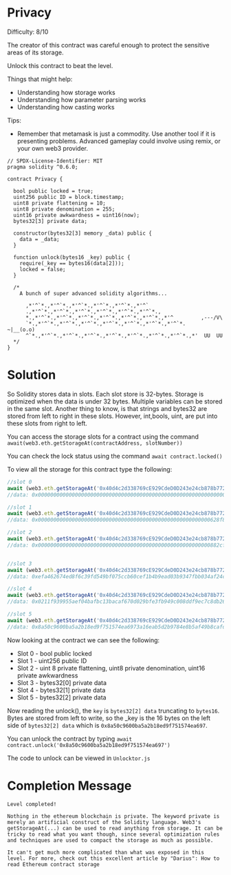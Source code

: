 # Privacy
Difficulty: 8/10

The creator of this contract was careful enough to protect the sensitive areas of its storage.

Unlock this contract to beat the level.

Things that might help:

* Understanding how storage works
* Understanding how parameter parsing works
* Understanding how casting works

Tips:

* Remember that metamask is just a commodity. Use another tool if it is presenting problems. Advanced gameplay could involve using remix, or your own web3 provider.



``` Solidity
// SPDX-License-Identifier: MIT
pragma solidity ^0.6.0;

contract Privacy {

  bool public locked = true;
  uint256 public ID = block.timestamp;
  uint8 private flattening = 10;
  uint8 private denomination = 255;
  uint16 private awkwardness = uint16(now);
  bytes32[3] private data;

  constructor(bytes32[3] memory _data) public {
    data = _data;
  }
  
  function unlock(bytes16 _key) public {
    require(_key == bytes16(data[2]));
    locked = false;
  }

  /*
    A bunch of super advanced solidity algorithms...

      ,*'^`*.,*'^`*.,*'^`*.,*'^`*.,*'^`*.,*'^`
      .,*'^`*.,*'^`*.,*'^`*.,*'^`*.,*'^`*.,*'^`*.,
      *.,*'^`*.,*'^`*.,*'^`*.,*'^`*.,*'^`*.,*'^`*.,*'^         ,---/V\
      `*.,*'^`*.,*'^`*.,*'^`*.,*'^`*.,*'^`*.,*'^`*.,*'^`*.    ~|__(o.o)
      ^`*.,*'^`*.,*'^`*.,*'^`*.,*'^`*.,*'^`*.,*'^`*.,*'^`*.,*'  UU  UU
  */
}
```


# Solution
So Solidity stores data in slots. Each slot store is 32-bytes. Storage is optimized when the data is under 32 bytes. Multiple variables can be stored in the same slot. Another thing to know, is that strings and bytes32 are stored from left to right in these slots. However, int,bools, uint, are put into these slots from right to left.

You can access the storage slots for a contract using the command `await(web3.eth.getStorageAt(contractAddress, slotNumber))`

You can check the lock status using the command `await contract.locked()`

To view all the storage for this contract type the following:

``` javascript
//slot 0
await (web3.eth.getStorageAt('0x40d4c2d338769cE929CdeD0D243e24cb878b772A', 0))
//data: 0x0000000000000000000000000000000000000000000000000000000000000001

//slot 1
await (web3.eth.getStorageAt('0x40d4c2d338769cE929CdeD0D243e24cb878b772A', 1))
//data: 0x00000000000000000000000000000000000000000000000000000000628f882c

//slot 2
await (web3.eth.getStorageAt('0x40d4c2d338769cE929CdeD0D243e24cb878b772A', 2))
//data: 0x00000000000000000000000000000000000000000000000000000000882cff0a


//slot 3
await (web3.eth.getStorageAt('0x40d4c2d338769cE929CdeD0D243e24cb878b772A', 3))
//data: 0xefa462674ed8f6c39fd549bf075ccb60cef1b4b9ead03b9347fbb034af24c12c

//slot 4
await (web3.eth.getStorageAt('0x40d4c2d338769cE929CdeD0D243e24cb878b772A', 4))
//data: 0x0211f939955aef04bafbc13bacaf670d029bfe3fb949c008ddf9ec7c8db261ac

//slot 5
await (web3.eth.getStorageAt('0x40d4c2d338769cE929CdeD0D243e24cb878b772A', 5))
//data: 0x8a50c9600ba5a2b18ed9f751574ea6973a16eab5d2b9784e8b5af49b8cafd27b


```

Now looking at the contract we can see the following:

* Slot 0 - bool public locked
* Slot 1 - uint256 public ID
* Slot 2 - uint 8 private flattening, uint8 private denomination, uint16 private awkwardness 
* Slot 3 - bytes32[0] private data
* Slot 4 - bytes32[1] private data
* Slot 5 - bytes32[2] private data

Now reading the unlock(), the `key` is `bytes32[2] data` truncating to `bytes16`. Bytes are stored from left to write, so the _key is the 16 bytes on the left side of `bytes32[2] data` which is `0x8a50c9600ba5a2b18ed9f751574ea697`.

You can unlock the contract by typing `await contract.unlock('0x8a50c9600ba5a2b18ed9f751574ea697')`

The code to unlock can be viewed in `Unlocktor.js`

# Completion Message
```
Level completed!

Nothing in the ethereum blockchain is private. The keyword private is merely an artificial construct of the Solidity language. Web3's getStorageAt(...) can be used to read anything from storage. It can be tricky to read what you want though, since several optimization rules and techniques are used to compact the storage as much as possible.

It can't get much more complicated than what was exposed in this level. For more, check out this excellent article by "Darius": How to read Ethereum contract storage
```

